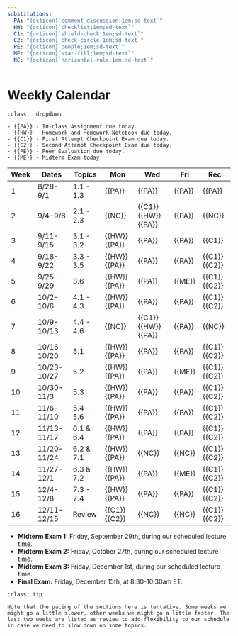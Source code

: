```yaml
---
substitutions:
  PA: "{octicon}`comment-discussion;1em;sd-text`"
  HW: "{octicon}`checklist;1em;sd-text`"
  C1: "{octicon}`shield-check;1em;sd-text`"
  C2: "{octicon}`check-circle;1em;sd-text`"
  PE: "{octicon}`people;1em;sd-text`"
  ME: "{octicon}`star-fill;1em;sd-text`"
  NC: "{octicon}`horizontal-rule;1em;sd-text`"
---
```


Weekly Calendar
============================



```{admonition} Symbol Key
:class:  dropdown

- {{PA}} - In-class Assignment due today.
- {{HW}} - Homework and Homework Notebook due today.
- {{C1}} - First Attempt Checkpoint Exam due today.
- {{C2}} - Second Attempt Checkpoint Exam due today.
- {{PE}} - Peer Evaluation due today.
- {{ME}} - Midterm Exam today.

```



| Week | Dates | Topics | Mon | Wed | Fri |  Rec | 
|--|--|--|--|--|--|--|
| 1 | 8/28-9/1  | 1.1 - 1.3 | {{PA}} | {{PA}} | {{PA}} | {{PA}} | 
| 2 | 9/4-9/8   | 2.1 - 2.3 | {{NC}} |  {{C1}} {{HW}} {{PA}}  | {{PA}} | {{NC}} |
| 3 | 9/11-9/15 | 3.1 - 3.2 | {{HW}} {{PA}} | {{PA}} | {{PA}} | {{C1}} |
| 4 | 9/18-9/22  | 3.3 - 3.5 | {{HW}} {{PA}} | {{PA}} | {{PA}} | {{C1}} {{C2}} |
| 5 | 9/25-9/29  | 3.6 | {{HW}} {{PA}} | {{PA}} | {{ME}} | {{C1}} {{C2}} |
| 6 | 10/2-10/6  | 4.1 - 4.3 | {{HW}} {{PA}} | {{PA}} | {{PA}} | {{C1}} {{C2}} |
| 7 | 10/9-10/13  | 4.4 - 4.6 | {{NC}} | {{C1}} {{HW}} {{PA}} | {{PA}} | {{NC}} |
| 8 | 10/16-10/20  | 5.1 | {{HW}} {{PA}} | {{PA}} | {{PA}} | {{C1}} {{C2}} |
| 9 | 10/23-10/27  | 5.2 | {{HW}} {{PA}} | {{PA}} | {{ME}} | {{C1}} {{C2}} |
| 10 | 10/30-11/3  | 5.3 | {{HW}} {{PA}} | {{PA}} | {{PA}} | {{C1}} {{C2}} |
| 11 | 11/6-11/10  | 5.4 - 5.6 | {{HW}} {{PA}} | {{PA}} | {{PA}} | {{C1}} {{C2}} |
| 12 | 11/13-11/17  | 6.1 & 6.4 | {{HW}} {{PA}} | {{PA}} | {{PA}} | {{C1}} {{C2}} |
| 13 | 11/20-11/24  | 6.2 & 7.1 | {{HW}} {{PA}} | {{NC}} | {{NC}} | {{C1}} {{C2}} |
| 14 | 11/27-12/1  | 6.3 & 7.2 | {{HW}} {{PA}} | {{PA}} | {{ME}} | {{C1}} {{C2}} |
| 15 | 12/4-12/8  | 7.3 - 7.4 | {{HW}} {{PA}} | {{PA}} | {{PA}} | {{C1}} {{C2}} |
| 16 | 12/11-12/15  | Review | {{C1}} {{C2}} | {{NC}} | {{NC}} | {{C1}} {{C2}} |




- **Midterm Exam 1:** Friday, September 29th, during our scheduled lecture time.
- **Midterm Exam 2:** Friday, October 27th, during our scheduled lecture time.
- **Midterm Exam 3:** Friday, December 1st, during our scheduled lecture time.
- **Final Exam:** Friday, December 15th, at 8:30-10:30am ET.


```{admonition} Tentative Pacing
:class: tip

Note that the pacing of the sections here is tentative. Some weeks we might go a little slower, other weeks we might go a little faster. The last two weeks are listed as review to add flexibility to our schedule in case we need to slow down on some topics.
```

